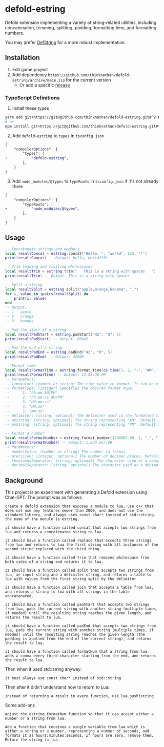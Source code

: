 # defold-estring

Defold extension implementing a variety of string-related utilities, including concatenation, trimming, splitting, padding, formatting time, and formatting numbers.

You may prefer [DefString](https://github.com/subsoap/defstring) for a more robust implementation.

## Installation

1. Edit game.project
2. Add dependency `https://github.com/thinknathan/defold-estring/archive/main.zip` for the current version
    - Or add a specific [release](https://github.com/thinknathan/defold-estring/releases)

### TypeScript Definitions

1. Install these types

```bash
yarn add git+https://git@github.com/thinknathan/defold-estring.git#^2.0.0 -D
# or
npm install git+https://git@github.com/thinknathan/defold-estring.git#^2.0.0 --save-dev
```

2. Add `defold-estring` to `types` in `tsconfig.json`

```diff
{
	"compilerOptions": {
		"types": [
+			"defold-estring",
		],
	}
}
```

3. Add `node_modules/@types` to `typeRoots` in `tsconfig.json` if it's not already there

```diff
{
	"compilerOptions": {
		"typeRoots": [
+			"node_modules/@types",
		],
	}
}
```

## Usage

```lua
-- Concatenate strings and numbers
local resultConcat = estring.concat("Hello, ", "world", 123, "!")
print(resultConcat) -- Output: Hello, world123!

-- Trim leading and trailing whitespaces
local resultTrim = estring.trim("   This is a string with spaces   ")
print(resultTrim) -- Output: This is a string with spaces

-- Split a string
local resultSplit = estring.split("apple,orange,banana", ",")
for i, value in ipairs(resultSplit) do
    print(i, value)
end
-- Output:
-- 1   apple
-- 2   orange
-- 3   banana

-- Pad the start of a string
local resultPadStart = estring.padStart("42", "0", 5)
print(resultPadStart) -- Output: 00042

-- Pad the end of a string
local resultPadEnd = estring.padEnd("42", "0", 5)
print(resultPadEnd) -- Output: 42000

-- Format time
local resultFormatTime = estring.format_time(os.time(), 2, "-", "AM", "PM")
print(resultFormatTime) -- Output: 12:45:30 PM
-- Parameters:
-- timeValue: (number or string) The time value to format. It can be either a numeric timestamp or a string representing a date and time.
-- formatType: (integer) Specifies the desired format type:
-- 		1: "hh:mm AM/PM"
-- 		2: "hh:mm:ss AM/PM"
-- 		3: "HH:mm:ss"
-- 		4: "HH:mm"
-- 		5: "mm:ss"
-- delimiter: (string, optional) The delimiter used in the formatted time. Default is ":".
-- amString: (string, optional) The string representing "AM". Default is "AM".
-- pmString: (string, optional) The string representing "PM". Default is "PM".

-- Format a number
local resultFormatNumber = estring.format_number(1234567.89, 2, ",", ".")
print(resultFormatNumber) -- Output: 1,234,567.89
-- Parameters:
-- numberValue: (number or string) The number to format.
-- precision: (integer, optional) The number of decimal places. Default is 0.
-- thousandsSeparator: (string, optional) The character used as a separator for thousands. Default is ",".
-- decimalSeparator: (string, optional) The character used as a decimal point. Default is ".".
```

## Background

This project is an experiment with generating a Defold extension using Chat-GPT. The prompt was as follows:

```
create a defold extension that exposes a module to lua, use c++ that does not use any features newer than 2009, and does not use the standard library, and always uses const char* instead of std::string. the name of the module is estring.

it should have a function called concat that accepts two strings from lua and returns a concatenated string to lua.

it should have a function called replace that accepts three strings from lua and returns to lua the first string with all instances of the second string replaced with the third thing.

it should have a function called trim that removes whitespace from both sides of a string and returns it to lua.

it should have a function called split that accepts two strings from lua, an input string and a delimiter string, and returns a table to lua with values from the first string split by the delimiter

it should have a function called join that accepts a table from lua, and returns a string to lua with all strings in the table concatenated.

it should have a function called padStart that accepts two strings from lua, pads the current string with another string (multiple times, if needed) until the resulting string reaches the given length, and returns the result to lua.

it should have a function called padEnd that accepts two strings from lua, pads the current string with another string (multiple times, if needed) until the resulting string reaches the given length (the padding is applied from the end of the current string), and returns the result to lua.

it should have a function called formatNum that a string from lua, adds a comma every third character starting from the end, and returns the result to lua.
```

Then when it used std::string anyway:

```
it must always use const char* instead of std::string
```

Then after it didn't understand how to return to Lua:

```
instead of returning a result in every function, use lua_pushlstring
```

Some add-ons

```
adjust the estring_formatNum function so that it can accept either a number or a string from lua.
```

```
Add a function that receives a single variable from lua which is either a string or a number, representing a number of seconds, and formats it as hours:minutes:seconds. If hours are zero, remove them. Return the string to lua
```
